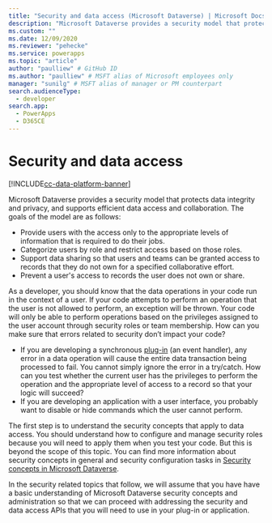 ```yaml
---
title: "Security and data access (Microsoft Dataverse) | Microsoft Docs" # Intent and product brand in a unique string of 43-59 chars including spaces
description: "Microsoft Dataverse provides a security model that protects data integrity and privacy, and supports efficient data access and collaboration." # 115-145 characters including spaces. This abstract displays in the search result.
ms.custom: ""
ms.date: 12/09/2020
ms.reviewer: "pehecke"
ms.service: powerapps
ms.topic: "article"
author: "paulliew" # GitHub ID
ms.author: "paulliew" # MSFT alias of Microsoft employees only
manager: "sunilg" # MSFT alias of manager or PM counterpart
search.audienceType: 
  - developer
search.app: 
  - PowerApps
  - D365CE
---
```

# Security and data access

[!INCLUDE[cc-data-platform-banner](../../includes/cc-data-platform-banner.md)]

Microsoft Dataverse provides a security model that protects data integrity and privacy, and supports efficient data access and collaboration. The goals of the model are as follows:

- Provide users with the access only to the appropriate levels of information that is required to do their jobs.
- Categorize users by role and restrict access based on those roles.
- Support data sharing so that users and teams can be granted access to records that they do not own for a specified collaborative effort.
- Prevent a user's access to records the user does not own or share.

As a developer, you should know that the data operations in your code run in the context of a user. If your code attempts to perform an operation that the user is not allowed to perform, an exception will be thrown. Your code will only be able to perform operations based on the privileges assigned to the user account through security roles or team membership. How can you make sure that errors related to security don’t impact your code?

-	If you are developing a synchronous [plug-in](plug-ins.md) (an event handler), any error in a data operation will cause the entire data transaction being processed to fail. You cannot simply ignore the error in a try/catch. How can you test whether the current user has the privileges to perform the operation and the appropriate level of access to a record so that your logic will succeed?
-	If you are developing an application with a user interface, you probably want to disable or hide commands which the user cannot perform.

The first step is to understand the security concepts that apply to data access. You should understand how to configure and manage security roles because you will need to apply them when you test your code. But this is beyond the scope of this topic.  You can find more information about security concepts in general and security configuration tasks in [Security concepts in Microsoft Dataverse](/power-platform/admin/wp-security-cds).

In the security related topics that follow, we will assume that you have have a basic understanding of Microsoft Dataverse security concepts and administration so that we can proceed with addressing the security and data access APIs that you will need to use in your plug-in or application.
